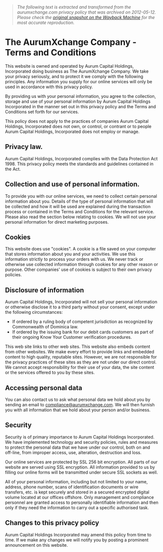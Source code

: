 > *The following text is extracted and transformed from the aurumxchange.com privacy policy that was archived on 2012-05-12. Please check the [original snapshot on the Wayback Machine](https://web.archive.org/web/20120512003820id_/https%3A//www.aurumxchange.com/content/privacy) for the most accurate reproduction.*

# The AurumXchange Company -Terms and Conditions

This website is owned and operated by Aurum Capital Holdings, Incorporated doing business as The AurumXchange Company. We take your privacy seriously, and to protect it we comply with the following principles. Any information you supply for our online services will only be used in accordance with this privacy policy.

By providing us with your personal information, you agree to the collection, storage and use of your personal information by Aurum Capital Holdings Incorporated in the manner set out in this privacy policy and the Terms and Conditions set forth for our services.

This policy does not apply to the practices of companies Aurum Capital Holdings, Incorporated does not own, or control, or contrant or to people Aurum Capital Holdings, Incorporated does not employ or manage.

## Privacy law.

Aurum Capital Holdings, Incorporated complies with the Data Protection Act 1998. This privacy policy meets the standards and guidelines contained in the Act.

## Collection and use of personal information.

To provide you with our online services, we need to collect certain personal information about you. Details of the type of personal information that will be collected and how it will be used are explained during the transaction process or contained in the Terms and Conditions for the relevant service. Please also read the section below relating to cookies. We will not use your personal information for direct marketing purposes.

## Cookies

This website does use "cookies". A cookie is a file saved on your computer that stores information about you and your activities. We use this information strictly to process your orders with us. We never track or otherwise use collected information through cookies for any other reason or purpose. Other companies' use of cookies is subject to their own privacy policies.

## Disclosure of information

Aurum Capital Holdings, Incorporated will not sell your personal information or otherwise disclose it to a third party without your consent, except under the following circumstances:

  * If ordered by a ruling body of competent jurisdiction as recognized by Commonwealth of Dominica law.
  * If ordered by the issuing bank for our debit cards customers as part of their ongoing Know Your Customer verification procedures.



This web site links to other web sites. This website also embeds content from other websites. We make every effort to provide links and embedded content to high quality, reputable sites. However, we are not responsible for the privacy practices of these sites as they are not under our direct control. We cannot accept responsibility for their use of your data, the site content or the services offered to you by these sites.

## Accessing personal data

You can also contact us to ask what personal data we hold about you by sending an email to compliance@aurumxchange.com. We will then furnish you with all information that we hold about your person and/or business.

## Security

Security is of primary importance to Aurum Capital Holdings Incorporated. We have implemented technology and security policies, rules and measures to protect the personal data that we have under our control, both on and off-line, from improper access, use, alteration, destruction and loss.

Our online services are protected by SSL 256 bit encryption. All parts of our website are served using SSL encryption. All information provided to us by filling our online forms will be transmitted under secure SSL sockets as well.

All of your personal information, including but not limited to your name, address, phone number, scans of identification documents or wire transfers, etc. is kept securely and stored in a secured encrypted digital volume located at our offices offshore. Only management and compliance personnel are granted access to personally identifiable information and then only if they need the information to carry out a specific authorised task.

## Changes to this privacy policy

Aurum Capital Holdings Incorporated may amend this policy from time to time. If we make any changes we will notify you by posting a prominent announcement on this website.
